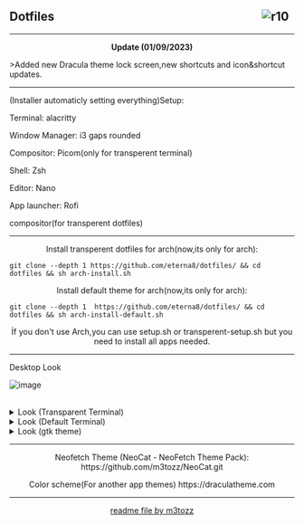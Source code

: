 <img src="https://hits.sh/github.com/eterna8/dotfiles.git.svg?label=views&color=fe7d37" alt="r10" hspace="10"
 align="right" /> Dotfiles 
-------------------------------------------------------------------------
--------------------------------------------------------------------------

<p align="center"> <b>Update (01/09/2023)</b></p>
>Added new Dracula theme lock screen,new shortcuts and icon&shortcut updates.

--------------------------------------------------------------------------
(Installer automaticly setting everything)Setup:

Terminal: alacritty

Window Manager: i3 gaps rounded

Compositor: Picom(only for transperent terminal)

Shell: Zsh

Editor: Nano

App launcher: Rofi

compositor(for transperent dotfiles)

--------------------------------------------------------------------------

<p align="center">Install transperent dotfiles for arch(now,its only for arch):</p>

```
git clone --depth 1 https://github.com/eterna8/dotfiles/ && cd dotfiles && sh arch-install.sh
```

<p align="center">Install default theme for arch(now,its only for arch):</p>

```
git clone --depth 1  https://github.com/eterna8/dotfiles/ && cd dotfiles && sh arch-install-default.sh
```
<p align="center">İf you don't use Arch,you can use setup.sh or transperent-setup.sh but you need to install all apps needed.
  

--------------------------------------------------------------------------

Desktop Look<br>

![image](https://github.com/eterna8/dotfiles/assets/139211439/2817ea64-8f6d-4a15-a01f-e4423916b425)


<br/>
<details>
<summary> Look (Transparent Terminal) </summary>

![transperent-2023-09-01](https://github.com/eterna8/dotfiles/assets/139211439/1c4e1ca0-b4ec-4cdd-bcc7-3e716088ecaf)

</details>

<details>
<summary> Look (Default Terminal) </summary> 

![default-2023-09-01](https://github.com/eterna8/dotfiles/assets/139211439/a4f4cb95-cd61-401b-87fd-f3a9ca1fe203)


</details>

<details>
<summary> Look (gtk theme) </summary>
 
![image](https://github.com/eterna8/dotfiles/assets/139211439/a83c0ec9-9eac-4351-b9ff-e4c73353143b)


</details>

--------------------------------------------------------------------------
<p align="center">Neofetch Theme (NeoCat - NeoFetch Theme Pack): https://github.com/m3tozz/NeoCat.git</p>

<p align="center">Color scheme(For another app themes) https://draculatheme.com</p>

--------------------------------------------------------------------------
<p align="center"><a href="https://github.com/m3tozz">readme file by m3tozz</a>
